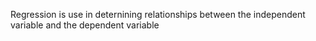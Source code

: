Regression is use in deternining relationships between the independent variable and the dependent variable
